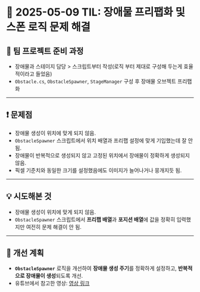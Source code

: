 # 📆 2025-05-09 TIL: 장애물 프리팹화 및 스폰 로직 문제 해결

## 📝 팀 프로젝트 준비 과정
- 장애물과 스테이지 담당 > 스크립트부터 작성(로직 부터 제대로 구성해 두는게 효율적이라고 들었음)
- `Obstacle.cs`, `ObstacleSpawner`, `StageManager` 구성 후 장애물 오브젝트 프리팹화

---

## ❗ 문제점
- 장애물 생성이 위치에 맞게 되지 않음. 
- `ObstacleSpawner` 스크립트에서 위치 배열과 프리팹 설정에 맞게 기입했는데 잘 안됨.
- 장애물이 반복적으로 생성되지 않고 고정된 위치에서 장애물이 정확하게 생성되지 않음.
- 픽셀 기준치와 동일한 크기를 설정했음에도 이미지가 늘어나거나 뭉개지듯 됨.

---

## 💡 시도해본 것
- 장애물 생성이 위치에 맞게 되지 않음.
- `ObstacleSpawner` 스크립트에서 **프리팹 배열**과 **포지션 배열**에 값을 정확히 입력했지만 여전히 문제 해결이 안 됨.

---

## 🧠 개선 계획
- **`ObstacleSpawner`** 로직을 개선하여 **장애물 생성 주기**를 정확하게 설정하고, **반복적으로 장애물이 생성**되도록 개선.
- 유튜브에서 참고한 영상: [영상 링크](https://www.youtube.com/watch?v=vClEQ1GqMPw)
